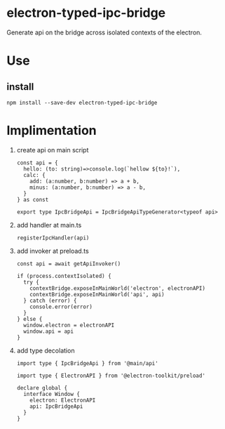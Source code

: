 # electron-typed-ipc-bridge

Generate api on the bridge across isolated contexts of the electron.

# Use

## install

```
npm install --save-dev electron-typed-ipc-bridge
```

# Implimentation

1. create api on main script

   ```ex. main/api.ts
   const api = {
     hello: (to: string)=>console.log(`hellow ${to}!`),
     calc: {
       add: (a:number, b:number) => a + b,
       minus: (a:number, b:number) => a - b,
     }
   } as const

   export type IpcBridgeApi = IpcBridgeApiTypeGenerator<typeof api>

   ```

1. add handler at main.ts

   ```
   registerIpcHandler(api)
   ```

1. add invoker at preload.ts

   ```
   const api = await getApiInvoker()

   if (process.contextIsolated) {
     try {
       contextBridge.exposeInMainWorld('electron', electronAPI)
       contextBridge.exposeInMainWorld('api', api)
     } catch (error) {
       console.error(error)
     }
   } else {
     window.electron = electronAPI
     window.api = api
   }

   ```

1. add type decolation

   ```
   import type { IpcBridgeApi } from '@main/api'

   import type { ElectronAPI } from '@electron-toolkit/preload'

   declare global {
     interface Window {
       electron: ElectronAPI
       api: IpcBridgeApi
     }
   }

   ```
